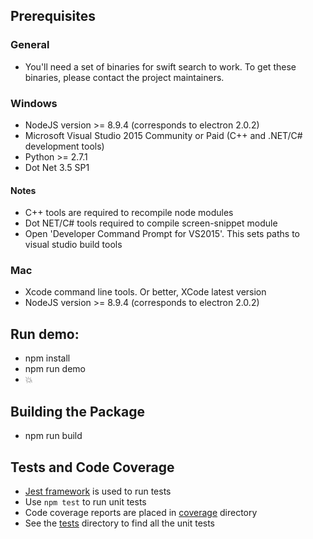 ## Prerequisites

### General
- You'll need a set of binaries for swift search to work. To get these binaries, please contact the project maintainers.

### Windows
- NodeJS version >= 8.9.4 (corresponds to electron 2.0.2)
- Microsoft Visual Studio 2015 Community or Paid (C++ and .NET/C# development tools)
- Python >= 2.7.1
- Dot Net 3.5 SP1

#### Notes
- C++ tools are required to recompile node modules
- Dot NET/C# tools required to compile screen-snippet module
- Open 'Developer Command Prompt for VS2015'. This sets paths to visual studio build tools

### Mac
- Xcode command line tools. Or better, XCode latest version
- NodeJS version >= 8.9.4 (corresponds to electron 2.0.2)

## Run demo:
- npm install
- npm run demo 
- 💥

## Building the Package
- npm run build

## Tests and Code Coverage
- [Jest framework](http://facebook.github.io/jest/) is used to run tests
- Use `npm test` to run unit tests
- Code coverage reports are placed in [coverage](./coverage) directory
- See the [tests](./tests) directory to find all the unit tests
